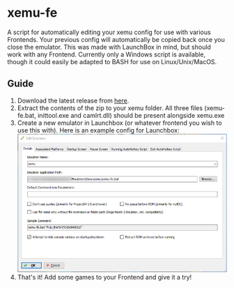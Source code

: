 # xemu-fe
A script for automatically editing your xemu config for use with various Frontends. Your previous config will automatically be copied back once you close the emulator. This was made with LaunchBox in mind, but should work with any Frontend. Currently only a Windows script is available, though it could easily be adapted to BASH for use on Linux/Unix/MacOS.

## Guide
1. Download the latest release from [here](https://github.com/CakeLancelot/xemu-fe/releases/).
2. Extract the contents of the zip to your xemu folder. All three files (xemu-fe.bat, inittool.exe and camlrt.dll) should be present alongside xemu.exe
3. Create a new emulator in Launchbox (or whatever frontend you wish to use this with). Here is an example config for Launchbox:
![Example of Launchbox Configuration](Launchbox-Example.png)
4. That's it! Add some games to your Frontend and give it a try!
